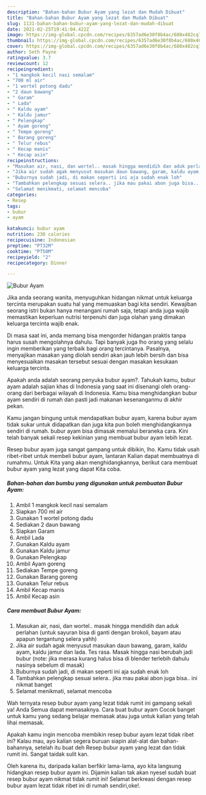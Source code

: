 ```yaml
---
description: "Bahan-bahan Bubur Ayam yang lezat dan Mudah Dibuat"
title: "Bahan-bahan Bubur Ayam yang lezat dan Mudah Dibuat"
slug: 1131-bahan-bahan-bubur-ayam-yang-lezat-dan-mudah-dibuat
date: 2021-02-25T19:41:04.422Z
image: https://img-global.cpcdn.com/recipes/6357ad6e30f8b4ac/680x482cq70/bubur-ayam-foto-resep-utama.jpg
thumbnail: https://img-global.cpcdn.com/recipes/6357ad6e30f8b4ac/680x482cq70/bubur-ayam-foto-resep-utama.jpg
cover: https://img-global.cpcdn.com/recipes/6357ad6e30f8b4ac/680x482cq70/bubur-ayam-foto-resep-utama.jpg
author: Seth Payne
ratingvalue: 3.7
reviewcount: 12
recipeingredient:
- "1 mangkok kecil nasi semalam"
- "700 ml air"
- "1 wortel potong dadu"
- "2 daun bawang"
- " Garam"
- " Lada"
- " Kaldu ayam"
- " Kaldu jamur"
- " Pelengkap"
- " Ayam goreng"
- " Tempe goreng"
- " Barang goreng"
- " Telur rebus"
- " Kecap manis"
- " Kecap asin"
recipeinstructions:
- "Masukan air, nasi, dan wortel.. masak hingga mendidih dan aduk perlahan (untuk sayuran bisa di ganti dengan brokoli, bayam atau apapun tergantung selera yahh)"
- "Jika air sudah agak menyusut masukan daun bawang, garam, kaldu ayam, kaldu jamur dan lada. Tes rasa. Masak hingga nasi berubah jadi bubur (note: jika merasa kurang halus bisa di blender terlebih dahulu nasinya sebelum di masak)"
- "Buburnya sudah jadi, di makan seperti ini aja sudah enak loh"
- "Tambahkan pelengkap sesuai selera.. jika mau pakai abon juga bisa.. ini nikmat banget"
- "Selamat menikmati, selamat mencoba"
categories:
- Resep
tags:
- bubur
- ayam

katakunci: bubur ayam 
nutrition: 230 calories
recipecuisine: Indonesian
preptime: "PT32M"
cooktime: "PT50M"
recipeyield: "2"
recipecategory: Dinner

---
```



![Bubur Ayam](https://img-global.cpcdn.com/recipes/6357ad6e30f8b4ac/680x482cq70/bubur-ayam-foto-resep-utama.jpg)

Jika anda seorang wanita, menyuguhkan hidangan nikmat untuk keluarga tercinta merupakan suatu hal yang memuaskan bagi kita sendiri. Kewajiban seorang istri bukan hanya menangani rumah saja, tetapi anda juga wajib memastikan keperluan nutrisi terpenuhi dan juga olahan yang dimakan keluarga tercinta wajib enak.

Di masa  saat ini, anda memang bisa mengorder hidangan praktis tanpa harus susah mengolahnya dahulu. Tapi banyak juga lho orang yang selalu ingin memberikan yang terbaik bagi orang tercintanya. Pasalnya, menyajikan masakan yang diolah sendiri akan jauh lebih bersih dan bisa menyesuaikan masakan tersebut sesuai dengan masakan kesukaan keluarga tercinta. 



Apakah anda adalah seorang penyuka bubur ayam?. Tahukah kamu, bubur ayam adalah sajian khas di Indonesia yang saat ini disenangi oleh orang-orang dari berbagai wilayah di Indonesia. Kamu bisa menghidangkan bubur ayam sendiri di rumah dan pasti jadi makanan kesenanganmu di akhir pekan.

Kamu jangan bingung untuk mendapatkan bubur ayam, karena bubur ayam tidak sukar untuk didapatkan dan juga kita pun boleh menghidangkannya sendiri di rumah. bubur ayam bisa dimasak memalui beraneka cara. Kini telah banyak sekali resep kekinian yang membuat bubur ayam lebih lezat.

Resep bubur ayam juga sangat gampang untuk dibikin, lho. Kamu tidak usah ribet-ribet untuk membeli bubur ayam, lantaran Kalian dapat membuatnya di rumahmu. Untuk Kita yang akan menghidangkannya, berikut cara membuat bubur ayam yang lezat yang dapat Kita coba.

<!--inarticleads1-->

##### Bahan-bahan dan bumbu yang digunakan untuk pembuatan Bubur Ayam:

1. Ambil 1 mangkok kecil nasi semalam
1. Siapkan 700 ml air
1. Gunakan 1 wortel potong dadu
1. Sediakan 2 daun bawang
1. Siapkan  Garam
1. Ambil  Lada
1. Gunakan  Kaldu ayam
1. Gunakan  Kaldu jamur
1. Gunakan  Pelengkap
1. Ambil  Ayam goreng
1. Sediakan  Tempe goreng
1. Gunakan  Barang goreng
1. Gunakan  Telur rebus
1. Ambil  Kecap manis
1. Ambil  Kecap asin




<!--inarticleads2-->

##### Cara membuat Bubur Ayam:

1. Masukan air, nasi, dan wortel.. masak hingga mendidih dan aduk perlahan (untuk sayuran bisa di ganti dengan brokoli, bayam atau apapun tergantung selera yahh)
1. Jika air sudah agak menyusut masukan daun bawang, garam, kaldu ayam, kaldu jamur dan lada. Tes rasa. Masak hingga nasi berubah jadi bubur (note: jika merasa kurang halus bisa di blender terlebih dahulu nasinya sebelum di masak)
1. Buburnya sudah jadi, di makan seperti ini aja sudah enak loh
1. Tambahkan pelengkap sesuai selera.. jika mau pakai abon juga bisa.. ini nikmat banget
1. Selamat menikmati, selamat mencoba




Wah ternyata resep bubur ayam yang lezat tidak rumit ini gampang sekali ya! Anda Semua dapat memasaknya. Cara buat bubur ayam Cocok banget untuk kamu yang sedang belajar memasak atau juga untuk kalian yang telah lihai memasak.

Apakah kamu ingin mencoba membikin resep bubur ayam lezat tidak ribet ini? Kalau mau, ayo kalian segera buruan siapin alat-alat dan bahan-bahannya, setelah itu buat deh Resep bubur ayam yang lezat dan tidak rumit ini. Sangat taidak sulit kan. 

Oleh karena itu, daripada kalian berfikir lama-lama, ayo kita langsung hidangkan resep bubur ayam ini. Dijamin kalian tak akan nyesel sudah buat resep bubur ayam nikmat tidak rumit ini! Selamat berkreasi dengan resep bubur ayam lezat tidak ribet ini di rumah sendiri,oke!.

